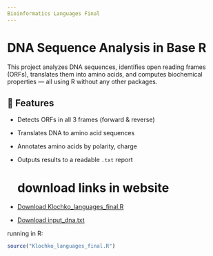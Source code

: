 ```yaml
---
Bioinformatics Languages Final
---
```


# DNA Sequence Analysis in Base R

This project analyzes DNA sequences, identifies open reading frames (ORFs), translates them into amino acids, and computes biochemical properties — all using R without any other packages.

## 🧬 Features

- Detects ORFs in all 3 frames (forward & reverse)
- Translates DNA to amino acid sequences
- Annotates amino acids by polarity, charge
- Outputs results to a readable `.txt` report

  # download links in website
- [Download Klochko_languages_final.R](dna_analysis.R)
- [Download input_dna.txt](input_dna.txt)

running in R:

```r
source("Klochko_languages_final.R")

